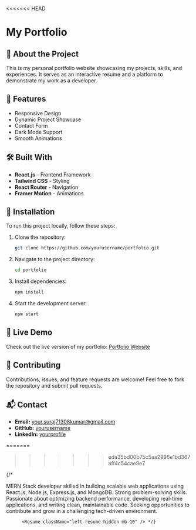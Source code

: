 <<<<<<< HEAD
# My Portfolio

## 🚀 About the Project
This is my personal portfolio website showcasing my projects, skills, and experiences. It serves as an interactive resume and a platform to demonstrate my work as a developer.

## 🌟 Features
- Responsive Design
- Dynamic Project Showcase
- Contact Form
- Dark Mode Support
- Smooth Animations

## 🛠️ Built With
- **React.js** - Frontend Framework
- **Tailwind CSS** - Styling
- **React Router** - Navigation
- **Framer Motion** - Animations

## 📂 Installation

To run this project locally, follow these steps:

1. Clone the repository:
   ```sh
   git clone https://github.com/yourusername/portfolio.git
   ```

2. Navigate to the project directory:
   ```sh
   cd portfolio
   ```

3. Install dependencies:
   ```sh
   npm install
   ```

4. Start the development server:
   ```sh
   npm start
   ```

## 🔗 Live Demo
Check out the live version of my portfolio: [Portfolio Website](https://surajkr20.github.io/suraj-portfolio)

## 🤝 Contributing
Contributions, issues, and feature requests are welcome! Feel free to fork the repository and submit pull requests.

## 📬 Contact
- **Email:** your.suraj71308kumar@gmail.com
- **GitHub:** [yourusername](https://github.com/surajkr20/)
- **LinkedIn:** [yourprofile](https://www.linkedin.com/in/suraj-kumar-5b48b9254/)


=======

>>>>>>> eda35bd00b75c5aa2996e1bd367aff4c54cae9e7


{/* <p
            className="sm:hidden font-serif shadow-lg p-3 rounded-xl text-center border-b-8 border-dark border-2
          dark:boder-2 dark:border-light dark:text-light hover:scale-105 transition-all"
          >
            MERN Stack developer skilled in building scalable web applications
            using React.js, Node.js, Express.js, and MongoDB. Strong
            problem-solving skills. Passionate about optimizing backend
            performance, developing real-time applications, and writing clean,
            maintainable code. Seeking opportunities to contribute and grow in a
            challenging tech-driven environment.
          </p>

          <Resume className="left-resume hidden mb-10" /> */}
